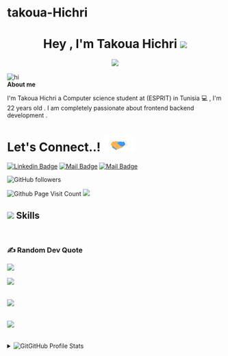 # takoua-Hichri
<h1 align="center"><b>Hey , I'm Takoua Hichri </b><img src="https://media.giphy.com/media/hvRJCLFzcasrR4ia7z/giphy.gif" width="35"></h1>
<p align="center">
  <a href="https://github.com/DenverCoder1/readme-typing-svg"><img src="https://readme-typing-svg.herokuapp.com?font=Time+New+Roman&color=cyan&size=25&center=true&vCenter=true&width=600&height=100&lines=Hey!+It's+Takoua+Hichri&hearts;++;Self-taught+Full+Stack+Web+Developer,;Software-Engineer,;Love+to+learn+new+stuffs..<3"></a>
</p>

<!--
<p align="center">
## [![Typing SVG](https://readme-typing-svg.herokuapp.com?font=Architects+Daughter&color=0099DD&size=30&lines=Hey!+It's+Takoua+Hichri!;Computer+Science+Student;Full+Stack+Web+DeveloperDS%20|%20AI%20|%20ML%20Enthusiastic;Always%20learning%20new%20things)]
  </p> -->
  
<!--  Ceci mon Avatar-->
<img title="My Avatar" align="left" src="assets/images/"  width="500px" alt="hi" >

<!--  About me -->
<!--## <picture><img src = "assets/about_me.gif" width = 50px></picture> **About me**-->
**About me**

I'm Takoua Hichri a Computer science student at (ESPRIT) in Tunisia 💻 , I'm 22 years old .
I am completely passionate about frontend backend development .

<!-- Let's Connect..! -->
# <b> Let's Connect..!</b><img src="https://github.com/0xAbdulKhalid/0xAbdulKhalid/raw/main/assets/mdImages/handshake.gif" width ="80">

[![Linkedin Badge](https://img.shields.io/badge/-TakouaHichri-0e76a8?style=flat&labelColor=0e76a8&logo=linkedin&logoColor=white)](https://www.linkedin.com/in/takoua-hichri-7bb78622b/) 
[![Mail Badge](https://img.shields.io/badge/-@TakouaHichri-e84393?style=flat&labelColor=e84393&logo=instagram&logoColor=white)](https://www.instagram.com/takoua_hichrii/profilecard/?igsh=MXJsZWx5NG12M2FpZA== )
[![Mail Badge](https://img.shields.io/badge/-TakouaHichri-c0392b?style=flat&labelColor=c0392b&logo=gmail&logoColor=white)](mailto:takouahichri67@gmail.com)

<!--  /GitHub followers /visitors/Age  -->
![GitHub followers](https://img.shields.io/github/followers/takouaHICHRI?style=social)
<!--![visitors](https://visitor-badge.glitch.me/badge?page_id=takouaHICHRI.takouaHichri)-->
![Github Page Visit Count](https://komarev.com/ghpvc/?username=TakouaHICHRI)
<img src="https://img.shields.io/badge/Age-22-blue" />

<!-- Ligne  -->
<!-- TODO: Add last video link 

- 🔭 I’m currently student at @esprit
- :computer: Most used line of code `git commit -m "Initial Commit"`
- 🤔 I’m looking for help with Outstanding Video ideas.
- 📫 How to reach me: Takouahichri67@gmail.com.
- 😄 Pronouns: tiko.
-->


<!-- Skills  -->
## <img src="https://media2.giphy.com/media/QssGEmpkyEOhBCb7e1/giphy.gif?cid=ecf05e47a0n3gi1bfqntqmob8g9aid1oyj2wr3ds3mg700bl&rid=giphy.gif" width ="25"><b> Skills</b>
<br>



### ✍️ Random Dev Quote
![](https://quotes-github-readme.vercel.app/api?type=horizontal&theme=radical)

<img src="https://user-images.githubusercontent.com/73097560/115834477-dbab4500-a447-11eb-908a-139a6edaec5c.gif"><br><br>


<img src="https://user-images.githubusercontent.com/73097560/115834477-dbab4500-a447-11eb-908a-139a6edaec5c.gif"><br><br>


<img src="https://user-images.githubusercontent.com/73097560/115834477-dbab4500-a447-11eb-908a-139a6edaec5c.gif"><br><br>


<details> 
  <summary>  <img src="./assets/giphy.gif" width="30px" alt="Git"/>GitHub Profile Stats </summary>
  <div>
  <samp>
      <br/>
            <p align="center">
      </p>
        <p align="center">
          <a href="https://github.com/AzizBenIsmail/">
          <img width="45%" src="https://github-profile-summary-cards.vercel.app/api/cards/repos-per-language?username=AzizBenIsmail&theme=gruvbox&layout=compact&hide_border=true"
          alt="1999AZZAR :: Top Langs by repo" />
          <img width="45%" src="https://github-profile-summary-cards.vercel.app/api/cards/most-commit-language?username=AzizBenIsmail&theme=gruvbox&layout=compact&hide_border=true"
          alt="1999AZZAR :: Top Langs by commit" />
          </a>
        </p>
    <br>

</details>

